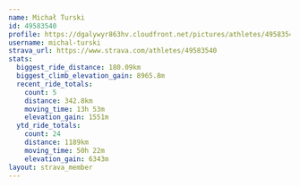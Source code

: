 ```yaml
---
name: Michał Turski
id: 49583540
profile: https://dgalywyr863hv.cloudfront.net/pictures/athletes/49583540/14729338/2/large.jpg
username: michal-turski
strava_url: https://www.strava.com/athletes/49583540
stats:
  biggest_ride_distance: 180.09km
  biggest_climb_elevation_gain: 8965.8m
  recent_ride_totals:
    count: 5
    distance: 342.8km
    moving_time: 13h 53m
    elevation_gain: 1551m
  ytd_ride_totals:
    count: 24
    distance: 1189km
    moving_time: 50h 22m
    elevation_gain: 6343m
layout: strava_member
--- 
```

